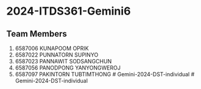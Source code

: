 # 2024-ITDS361-Gemini6

## Team Members

1. 6587006	KUNAPOOM	OPRIK
2. 6587022	PUNNATORN	SUPINYO
3. 6587023	PANNAWIT	SODSANGCHUN
4. 6587056	PANODPONG	YANYONGWEROJ
5. 6587097	PAKINTORN	TUBTIMTHONG
#   G e m i n i - 2 0 2 4 - D S T - i n d i v i d u a l  
 #   G e m i n i - 2 0 2 4 - D S T - i n d i v i d u a l  
 